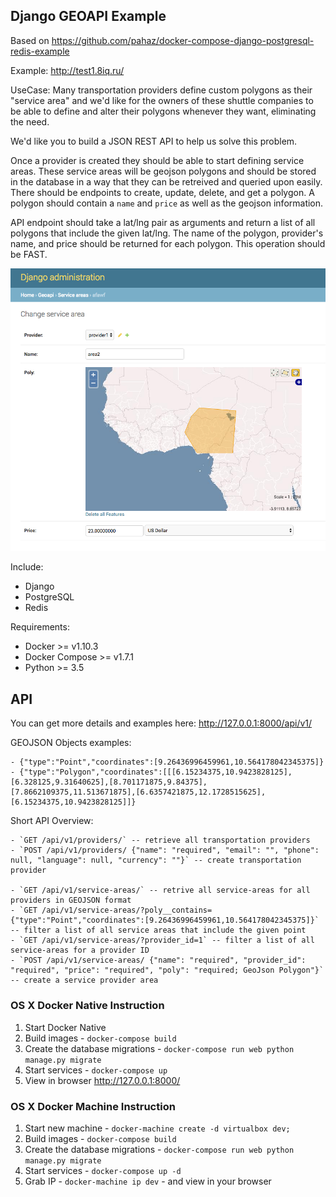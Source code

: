 ## Django GEOAPI Example

Based on https://github.com/pahaz/docker-compose-django-postgresql-redis-example

Example: http://test1.8iq.ru/

UseCase: Many transportation providers define custom polygons as their "service area" and 
we'd like for the owners of these shuttle companies to be able 
to define and alter their polygons whenever they want, eliminating the need.

We'd like you to build a JSON REST API to help us solve this problem.

Once a provider is created they should be able to start defining service areas. These service areas will be geojson polygons and should be stored in the database in a way that they can be retreived and queried upon easily. There should be endpoints to create, update, delete, and get a polygon. A polygon should contain a `name` and `price` as well as the geojson information.

API endpoint should take a lat/lng pair as arguments and return a list of all polygons that include the given lat/lng. The name of the polygon, provider's name, and price should be returned for each polygon. This operation should be FAST.

![Admin screenshot](./docs/geo-admin.png)

Include:

 - Django
 - PostgreSQL
 - Redis

Requirements:

 - Docker >= v1.10.3
 - Docker Compose >= v1.7.1
 - Python >= 3.5

## API ##

You can get more details and examples here: http://127.0.0.1:8000/api/v1/

GEOJSON Objects examples:

	- {"type":"Point","coordinates":[9.26436996459961,10.564178042345375]}
	- {"type":"Polygon","coordinates":[[[6.15234375,10.9423828125],[6.328125,9.31640625],[8.701171875,9.84375],[7.8662109375,11.513671875],[6.6357421875,12.1728515625],[6.15234375,10.9423828125]]}

Short API Overview:

	- `GET /api/v1/providers/` -- retrieve all transportation providers
	- `POST /api/v1/providers/ {"name": "required", "email": "", "phone": null, "language": null, "currency": ""}` -- create transportation provider

	- `GET /api/v1/service-areas/` -- retrive all service-areas for all providers in GEOJSON format
	- `GET /api/v1/service-areas/?poly__contains={"type":"Point","coordinates":[9.26436996459961,10.564178042345375]}` -- filter a list of all service areas that include the given point
	- `GET /api/v1/service-areas/?provider_id=1` -- filter a list of all service-areas for a provider ID
	- `POST /api/v1/service-areas/ {"name": "required", "provider_id": "required", "price": "required", "poly": "required; GeoJson Polygon"}` -- create a service provider area

### OS X Docker Native Instruction

1. Start Docker Native
1. Build images - `docker-compose build`
1. Create the database migrations - `docker-compose run web python manage.py migrate`
1. Start services - `docker-compose up`
1. View in browser http://127.0.0.1:8000/

### OS X Docker Machine Instruction

1. Start new machine - `docker-machine create -d virtualbox dev;`
1. Build images - `docker-compose build`
1. Create the database migrations - `docker-compose run web python manage.py migrate`
1. Start services - `docker-compose up -d`
1. Grab IP - `docker-machine ip dev` - and view in your browser
